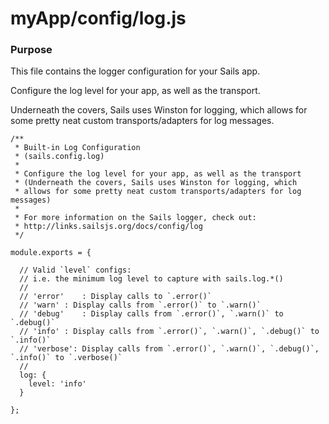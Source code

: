 # myApp/config/log.js
### Purpose

This file contains the logger configuration for your Sails app. 

Configure the log level for your app, as well as the transport. 

Underneath the covers, Sails uses Winston for logging, which allows for some pretty neat custom transports/adapters for log messages.


<docmeta name="uniqueID" value="logjs173177">
<docmeta name="displayName" value="log.js">

```
/**
 * Built-in Log Configuration
 * (sails.config.log)
 *
 * Configure the log level for your app, as well as the transport
 * (Underneath the covers, Sails uses Winston for logging, which
 * allows for some pretty neat custom transports/adapters for log messages)
 *
 * For more information on the Sails logger, check out:
 * http://links.sailsjs.org/docs/config/log
 */

module.exports = {

  // Valid `level` configs:
  // i.e. the minimum log level to capture with sails.log.*()
  //
  // 'error'	: Display calls to `.error()`
  // 'warn'	: Display calls from `.error()` to `.warn()`
  // 'debug'	: Display calls from `.error()`, `.warn()` to `.debug()`
  // 'info'	: Display calls from `.error()`, `.warn()`, `.debug()` to `.info()`
  // 'verbose': Display calls from `.error()`, `.warn()`, `.debug()`, `.info()` to `.verbose()`
  //
  log: {
    level: 'info'
  }

};

```

